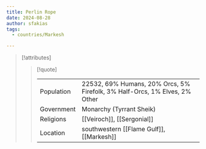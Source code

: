 ```yaml
---
title: Perlin Rope
date: 2024-08-28
author: sfakias
tags:
  - countries/Markesh

---
```

> [!attributes]
> 
> > [!quote]
> >
> > | | |
> > | --- | --- |
> > | Population | 22532, 69% Humans, 20% Orcs, 5% Firefolk, 3% Half-Orcs, 1% Elves, 2% Other |
> > | Government | Monarchy (Tyrrant Sheik) |
> > | Religions | [[Veiroch]], [[Sergonial]] |
> > | Location | southwestern [[Flame Gulf]], [[Markesh]] |

